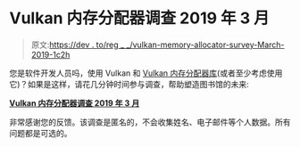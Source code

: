# Vulkan 内存分配器调查 2019 年 3 月

> 原文:[https://dev . to/reg _ _/vulkan-memory-allocator-survey-March-2019-1c2h](https://dev.to/reg__/vulkan-memory-allocator-survey-march-2019-1c2h)

您是软件开发人员吗，使用 Vulkan 和 [Vulkan 内存分配器库](https://github.com/GPUOpen-LibrariesAndSDKs/VulkanMemoryAllocator/)(或者至少考虑使用它)？如果是这样，请花几分钟时间参与调查，帮助塑造图书馆的未来:

**[Vulkan 内存分配器调查 2019 年 3 月](http://goo.gl/forms/0c5DTDjwDAaZOmJM2)**

非常感谢您的反馈。该调查是匿名的，不会收集姓名、电子邮件等个人数据。所有问题都是可选的。